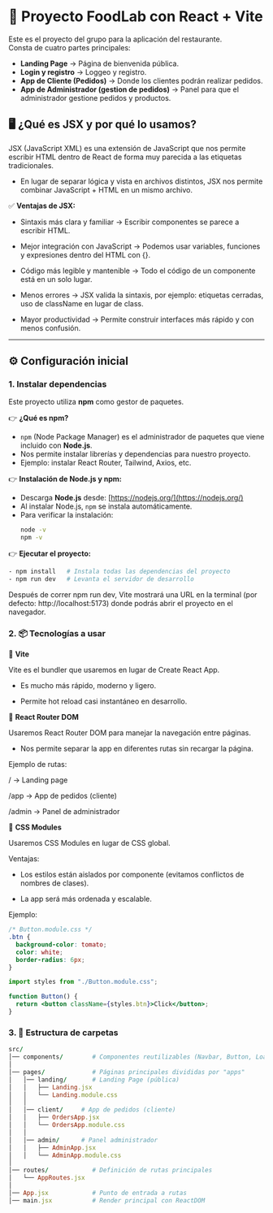 # 🚀 Proyecto FoodLab con React + Vite

Este es el proyecto del grupo para la aplicación del restaurante.  
Consta de cuatro partes principales:

- **Landing Page** → Página de bienvenida pública.
- **Login y registro** → Loggeo y registro.
- **App de Cliente (Pedidos)** → Donde los clientes podrán realizar pedidos.
- **App de Administrador (gestion de pedidos)** → Panel para que el administrador gestione pedidos y productos.

## 🖥️ ¿Qué es JSX y por qué lo usamos?
JSX (JavaScript XML) es una extensión de JavaScript que nos permite escribir HTML dentro de React de forma muy parecida a las etiquetas tradicionales.

- En lugar de separar lógica y vista en archivos distintos, JSX nos permite combinar JavaScript + HTML en un mismo archivo.

✅ **Ventajas de JSX:**

- Sintaxis más clara y familiar → Escribir componentes se parece a escribir HTML.

- Mejor integración con JavaScript → Podemos usar variables, funciones y expresiones dentro del HTML con {}.

- Código más legible y mantenible → Todo el código de un componente está en un solo lugar.

- Menos errores → JSX valida la sintaxis, por ejemplo: etiquetas cerradas, uso de className en lugar de class.

- Mayor productividad → Permite construir interfaces más rápido y con menos confusión.
---

## ⚙️ Configuración inicial

### 1. Instalar dependencias
Este proyecto utiliza **npm** como gestor de paquetes.

👉 **¿Qué es npm?**  
- `npm` (Node Package Manager) es el administrador de paquetes que viene incluido con **Node.js**.  
- Nos permite instalar librerías y dependencias para nuestro proyecto.  
- Ejemplo: instalar React Router, Tailwind, Axios, etc.

👉 **Instalación de Node.js y npm:**  
- Descarga **Node.js** desde: [https://nodejs.org/](https://nodejs.org/)  
- Al instalar Node.js, `npm` se instala automáticamente.  
- Para verificar la instalación:  
  ```bash
  node -v
  npm -v
  
👉 **Ejecutar el proyecto:** 
 ```bash
- npm install   # Instala todas las dependencias del proyecto
- npm run dev   # Levanta el servidor de desarrollo
```

Después de correr npm run dev, Vite mostrará una URL en la terminal (por defecto:
http://localhost:5173) donde podrás abrir el proyecto en el navegador.

### 2. 📦 Tecnologías a usar

🔹 **Vite**

Vite es el bundler que usaremos en lugar de Create React App.

- Es mucho más rápido, moderno y ligero.

- Permite hot reload casi instantáneo en desarrollo.

🔹 **React Router DOM**

Usaremos React Router DOM para manejar la navegación entre páginas.

- Nos permite separar la app en diferentes rutas sin recargar la página.

Ejemplo de rutas:

/ → Landing page

/app → App de pedidos (cliente)

/admin → Panel de administrador

🔹 **CSS Modules**

Usaremos CSS Modules en lugar de CSS global.

Ventajas:

- Los estilos están aislados por componente (evitamos conflictos de nombres de clases).

- La app será más ordenada y escalable.

Ejemplo:

``` css
/* Button.module.css */
.btn {
  background-color: tomato;
  color: white;
  border-radius: 6px;
}
```

```jsx
import styles from "./Button.module.css";

function Button() {
  return <button className={styles.btn}>Click</button>;
}

```

### 3. 📂 Estructura de carpetas

```ruby
src/
│── components/        # Componentes reutilizables (Navbar, Button, Loader, etc.)
│
│── pages/             # Páginas principales divididas por "apps"
│   │── landing/       # Landing Page (pública)
│   │   ├── Landing.jsx
│   │   └── Landing.module.css
│   │
│   │── client/     # App de pedidos (cliente)
│   │   ├── OrdersApp.jsx
│   │   └── OrdersApp.module.css
│   │
│   │── admin/      # Panel administrador
│   │   ├── AdminApp.jsx
│   │   └── AdminApp.module.css
│
│── routes/            # Definición de rutas principales
│   └── AppRoutes.jsx
│
│── App.jsx            # Punto de entrada a rutas
│── main.jsx           # Render principal con ReactDOM
```
